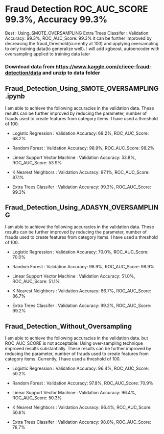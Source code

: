 # Fraud Detection ROC_AUC_SCORE 99.3%, Accuracy 99.3%
Best : Using_SMOTE_OVERSAMPLING Extra Trees Classifer :  Validation Accuracy: 99.3%, ROC_AUC_Score: 99.3%
        it can be further improved by decreasing the fraud_threshold(currently at 100) and applying oversampling 
        to only training data(to generalize well). I will add xgboost, autoencoder with oversampling applied to training data later
        
### Download data from https://www.kaggle.com/c/ieee-fraud-detection/data and unzip to data folder

## Fraud_Detection_Using_SMOTE_OVERSAMPLING.ipynb

I am able to achieve the following accuracies in the validation data. These results can be further improved by reducing the 
parameter, number of frauds used to create features from category items. I have used a threshold of 100.

* Logistic Regression : 
        Validation Accuracy: 68.2%, ROC_AUC_Score: 68.2%
                
* Random Forest : 
        Validation Accuracy: 98.9%, ROC_AUC_Score: 98.2%
                
* Linear Support Vector Machine : 
        Validation Accuracy: 53.8%, ROC_AUC_Score: 53.9%
                
* K Nearest Neighbors : 
        Validation Accuracy: 87.1%, ROC_AUC_Score: 87.1%
                
* Extra Trees Classifer : 
        Validation Accuracy: 99.3%, ROC_AUC_Score: 99.3%
        
## Fraud_Detection_Using_ADASYN_OVERSAMPLING

I am able to achieve the following accuracies in the validation data. These results can be further improved by reducing the 
parameter, number of frauds used to create features from category items. I have used a threshold of 100.

* Logistic Regression : 
        Validation Accuracy: 70.0%, ROC_AUC_Score: 70.0%
                
* Random Forest : 
        Validation Accuracy: 98.9%, ROC_AUC_Score: 98.9%
                
* Linear Support Vector Machine : 
        Validation Accuracy: 51.0%, ROC_AUC_Score: 51.1%
                
* K Nearest Neighbors : 
        Validation Accuracy: 86.7%, ROC_AUC_Score: 86.7%
                
* Extra Trees Classifer : 
        Validation Accuracy: 99.2%, ROC_AUC_Score: 99.2%
        
 ## Fraud_Detection_Without_Oversampling

I am able to achieve the following accuracies in the validation data. but ROC_AUC_SCORE is not acceptable. 
Using over-sampling technique improved results substantially. These results can be further improved by reducing the 
parameter, number of frauds used to create features from category items. Currently, I have used a threshold of 100.

* Logistic Regression : 
        Validation Accuracy: 96.4%, ROC_AUC_Score: 50.2%
                
* Random Forest : 
        Validation Accuracy: 97.8%, ROC_AUC_Score: 70.9%
                
* Linear Support Vector Machine : 
        Validation Accuracy: 96.4%, ROC_AUC_Score: 50.3%
                
* K Nearest Neighbors : 
        Validation Accuracy: 96.4%, ROC_AUC_Score: 50.6%
                
* Extra Trees Classifer : 
        Validation Accuracy: 98.0%, ROC_AUC_Score: 78.7%


